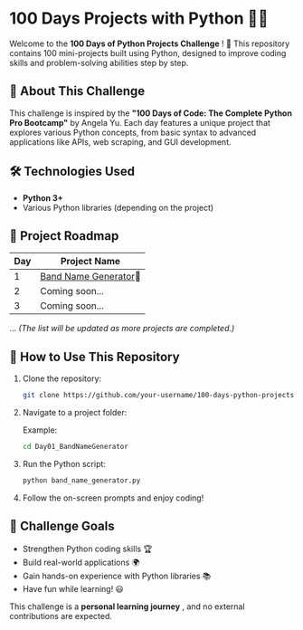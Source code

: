 # 100 Days Projects with Python 🚀🐍

Welcome to the  **100 Days of Python Projects Challenge** ! 🎯 This repository contains 100 mini-projects built using Python, designed to improve coding skills and problem-solving abilities step by step.

## 📌 About This Challenge

This challenge is inspired by the **"100 Days of Code: The Complete Python Pro Bootcamp"** by Angela Yu. Each day features a unique project that explores various Python concepts, from basic syntax to advanced applications like APIs, web scraping, and GUI development.

## 🛠 Technologies Used

* **Python 3+**
* Various Python libraries (depending on the project)

## 📅 Project Roadmap

| Day | Project Name                                            |
| --- | ------------------------------------------------------- |
| 1   | [Band Name Generator](Day01_BandNameGenerator/Readme.md)🎸 |
| 2   | Coming soon...                                          |
| 3   | Coming soon...                                          |

... *(The list will be updated as more projects are completed.)*

## 🚀 How to Use This Repository

1. Clone the repository:

   ```bash
   git clone https://github.com/your-username/100-days-python-projects.git
   ```
2. Navigate to a project folder:

   Example:

   ```bash
   cd Day01_BandNameGenerator
   ```
3. Run the Python script:

   ```bash
   python band_name_generator.py
   ```
4. Follow the on-screen prompts and enjoy coding!

## 📌 Challenge Goals

* Strengthen Python coding skills 🏆
* Build real-world applications 🌍
* Gain hands-on experience with Python libraries 📚
* Have fun while learning! 😃

This challenge is a  **personal learning journey** , and no external contributions are expected.
